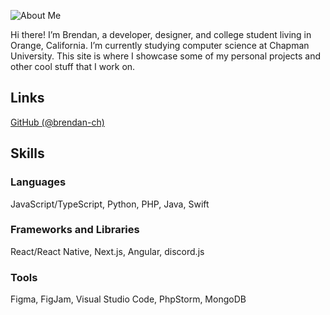 ![About Me](/static/about.jpeg)

Hi there! I’m Brendan, a developer, designer, and college student living in Orange, California. I’m currently studying computer science at Chapman University. This site is where I showcase some of my personal projects and other cool stuff that I work on.

## Links
[GitHub (@brendan-ch)](https://github.com/brendan-ch)

## Skills
### Languages
JavaScript/TypeScript, Python, PHP, Java, Swift

### Frameworks and Libraries
React/React Native, Next.js, Angular, discord.js

### Tools
Figma, FigJam, Visual Studio Code, PhpStorm, MongoDB
